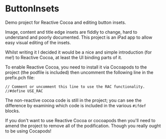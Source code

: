 ButtonInsets
============

Demo project for Reactive Cocoa and editing button insets. 

Image, content and title edge insets are fiddly to change, hard to understand and poorly documented. This project is an iPad app to allow easy visual editing of the insets.

Whilst writing it I decided it would be a nice and simple introduction (for me!) to Reactive Cocoa, at least the UI binding parts of it.

To enable Reactive Cocoa, you need to install it via Cocoapods to the project (the podfile is included) then uncomment the following line in the prefix.pch file: 

    // Comment or uncomment this line to use the RAC functionality.
    //#define USE_RAC

The non-reactive cocoa code is still in the project; you can see the difference by examining which code is included in the various `#ifdef` blocks.

If you don't want to use Reactive Cocoa or cocoapods then you'll need to amend the project to remove all of the podification. Though you really ought to be using Cocapods!
